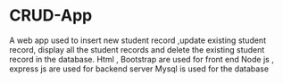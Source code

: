 # CRUD-App
A web app used to insert new student record ,update existing
student record, display all the student records and delete the
existing student record in the database. Html , Bootstrap are used for front end
Node js , express js are used for backend server
Mysql is used for the database
